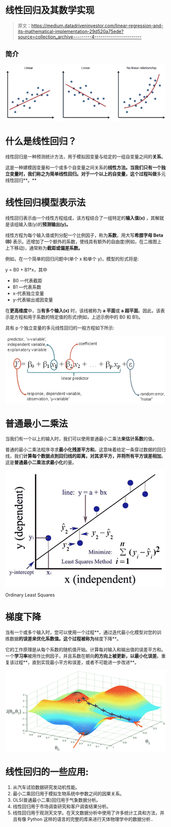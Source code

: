 # 线性回归及其数学实现

> 原文：<https://medium.datadriveninvestor.com/linear-regression-and-its-mathematical-implementation-29d520a75ede?source=collection_archive---------4----------------------->

## 简介

![](img/41418587fe7bd54e0a79954c2ec4c574.png)

# **什么是线性回归？**

线性回归是一种预测统计方法，用于模拟因变量与给定的一组自变量之间的**关系**。

这是一种建模因变量和一个或多个自变量之间关系的**线性方法。当我们只有一个独立变量时，我们称之为简单线性回归。对于一个以上的自变量，这个过程叫做**多元线性回归**。**

# **线性回归模型表示法**

线性回归表示由一个线性方程组成，该方程结合了一组特定的**输入值(x)** ，其解就是该组输入值(y)的**预测输出(y)。**

线性方程为每个输入值或列分配一个比例因子，称为**系数**，用大写**希腊字母 Beta (B)** 表示。还增加了一个额外的系数，使线具有额外的自由度(例如，在二维图上上下移动)，通常称为**截距或偏差系数。**

例如，在一个简单的回归问题中(单个 x 和单个 y)，模型的形式将是:

y = B0 + B1*x，其中

*   B0 —代表截距
*   B1 —代表系数
*   x-代表独立变量
*   y-代表输出或因变量

在**更高维度**中，当**有多个输入(x)** 时，该线被称为 **a 平面**或 **a 超平面**。因此，该表示是方程和用于系数的特定值的形式(例如，上述示例中的 B0 和 B1)。

具有 p 个独立变量的多元线性回归的一般方程如下所示:

![](img/dbbc35d9c2939d2107f6b0163d8d5f63.png)

# **普通最小二乘法**

当我们有一个以上的输入时，我们可以使用普通最小二乘法**来估计系数**的值。

普通的最小二乘法程序寻求**最小化残差平方和**。这意味着给定一条穿过数据的回归线，我们**计算每个数据点到回归线的距离，对其求平方，并将所有平方误差相加**。这是**普通最小二乘法求最小化**的量。

![](img/6a2f2adfbbb5219804328c3361fc9e66.png)

Ordinary Least Squares

# **梯度下降**

当有一个或多个输入时，您可以使用一个过程**，通过迭代最小化模型对您的训练数据**的误差来优化系数值。这个过程被称为**梯度下降**。

它的工作原理是从每个系数的随机值开始。计算每对输入和输出值的误差平方和。一个**学习率**被用作比例因子，并且系数在朝向**的方向上被更新，以最小化误差**。重复该过程**，直到实现最小平方和误差，或者不可能进一步改进**。

![](img/6dfad001e6104724b0802579ab8d050e.png)

# **线性回归的一些应用:**

1.  从汽车试验数据研究发动机性能。
2.  最小二乘回归用于模拟生物系统中参数之间的因果关系。
3.  OLS(普通最小二乘)回归用于气象数据分析。
4.  线性回归用于市场调查研究和客户调查结果分析。
5.  线性回归用于观测天文学。在天文数据分析中使用了许多统计工具和方法，并且有像 Python 这样的语言的完整的库来进行天体物理学中的数据分析..